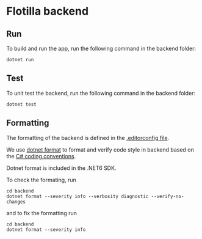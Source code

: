 # Flotilla backend

## Run

To build and run the app, run the following command in the backend folder:

```
dotnet run
```

## Test

To unit test the backend, run the following command in the backend folder:

```
dotnet test
```

## Formatting

The formatting of the backend is defined in the [.editorconfig file](../editorconfig).  

We use [dotnet format](https://docs.microsoft.com/en-us/dotnet/core/tools/dotnet-format)
to format and verify code style in backend based on the 
[C# coding conventions](https://docs.microsoft.com/en-us/dotnet/csharp/fundamentals/coding-style/coding-conventions).  

Dotnet format is included in the .NET6 SDK.

To check the formating, run 
```
cd backend
dotnet format --severity info --verbosity diagnostic --verify-no-changes
```
and to fix the formatting run
```
cd backend
dotnet format --severity info
```
  
